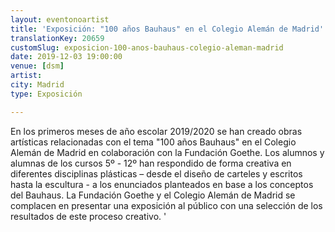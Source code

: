 ```yaml
---
layout: eventonoartist
title: 'Exposición: "100 años Bauhaus" en el Colegio Alemán de Madrid'
translationKey: 20659
customSlug: exposicion-100-anos-bauhaus-colegio-aleman-madrid
date: 2019-12-03 19:00:00
venue: [dsm]
artist: 
city: Madrid
type: Exposición

---
```

En los primeros meses de año escolar 2019/2020 se han creado obras artísticas relacionadas con el tema "100 años Bauhaus" en el Colegio Alemán de Madrid en colaboración con la Fundación Goethe. Los alumnos y alumnas de los cursos 5º - 12º han respondido de forma creativa en diferentes disciplinas plásticas – desde el diseño de carteles y escritos hasta la escultura - a los enunciados planteados en base a los conceptos del Bauhaus. La Fundación Goethe y el Colegio Alemán de Madrid se complacen en presentar una exposición al público con una selección de los resultados de este proceso creativo. '
